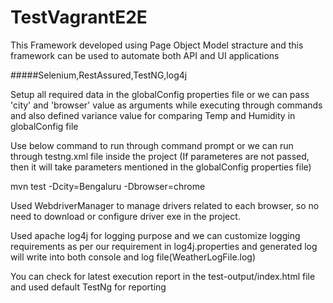 # TestVagrantE2E

This Framework developed using Page Object Model stracture and this framework can be used to automate both API and UI applications

#####Selenium,RestAssured,TestNG,log4j

Setup all required data in the globalConfig properties file or we can pass 'city' and 'browser' value as arguments while executing through commands and also defined variance value for comparing Temp and Humidity in globalConfig file

Use below command to run through command prompt or we can run through testng.xml file inside the project (If parameteres are not passed, then it will take parameters mentioned in the globalConfig properties file)

mvn test -Dcity=Bengaluru -Dbrowser=chrome

Used WebdriverManager to manage drivers related to each browser, so no need to download or configure driver exe in the project.

Used apache log4j for logging purpose and we can customize logging requirements as per our requirement in log4j.properties and generated log will write into both console and log file(WeatherLogFile.log)

You can check for latest execution report in the test-output/index.html file and used default TestNg for reporting
